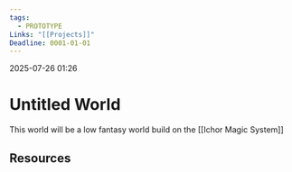 ```yaml
---
tags:
  - PROTOTYPE
Links: "[[Projects]]"
Deadline: 0001-01-01
---
```

2025-07-26 01:26

# Untitled World
This world will be a low fantasy world build on the [[Ichor Magic System]]


## Resources





